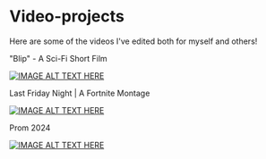 # Video-projects
Here are some of the videos I've edited both for myself and others!

"Blip" - A Sci-Fi Short Film

[![IMAGE ALT TEXT HERE](https://img.youtube.com/vi/BXOc4jOW3tw/0.jpg)](https://www.youtube.com/watch?v=BXOc4jOW3tw)






Last Friday Night | A Fortnite Montage

[![IMAGE ALT TEXT HERE](https://img.youtube.com/vi/Ul6eRyldl0c/0.jpg)](https://www.youtube.com/watch?v=Ul6eRyldl0c)



Prom 2024

[![IMAGE ALT TEXT HERE](https://img.youtube.com/vi/1rbfijh5VXw/0.jpg)](https://www.youtube.com/watch?v=1rbfijh5VXw)
